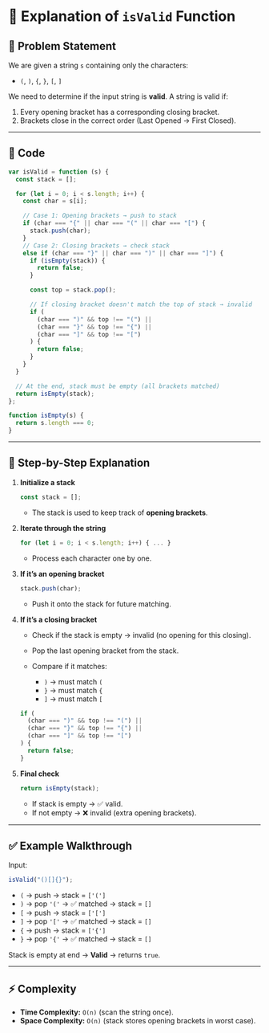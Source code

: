 # 📝 Explanation of `isValid` Function

## 📌 Problem Statement

We are given a string `s` containing only the characters:

- `(`, `)`, `{`, `}`, `[`, `]`

We need to determine if the input string is **valid**.
A string is valid if:

1. Every opening bracket has a corresponding closing bracket.
2. Brackets close in the correct order (Last Opened → First Closed).

---

## 📜 Code

```javascript
var isValid = function (s) {
  const stack = [];

  for (let i = 0; i < s.length; i++) {
    const char = s[i];

    // Case 1: Opening brackets → push to stack
    if (char === "{" || char === "(" || char === "[") {
      stack.push(char);
    }
    // Case 2: Closing brackets → check stack
    else if (char === "}" || char === ")" || char === "]") {
      if (isEmpty(stack)) {
        return false;
      }

      const top = stack.pop();

      // If closing bracket doesn't match the top of stack → invalid
      if (
        (char === ")" && top !== "(") ||
        (char === "}" && top !== "{") ||
        (char === "]" && top !== "[")
      ) {
        return false;
      }
    }
  }

  // At the end, stack must be empty (all brackets matched)
  return isEmpty(stack);
};

function isEmpty(s) {
  return s.length === 0;
}
```

---

## 🔎 Step-by-Step Explanation

1. **Initialize a stack**

   ```js
   const stack = [];
   ```

   - The stack is used to keep track of **opening brackets**.

2. **Iterate through the string**

   ```js
   for (let i = 0; i < s.length; i++) { ... }
   ```

   - Process each character one by one.

3. **If it’s an opening bracket**

   ```js
   stack.push(char);
   ```

   - Push it onto the stack for future matching.

4. **If it’s a closing bracket**

   - Check if the stack is empty → invalid (no opening for this closing).
   - Pop the last opening bracket from the stack.
   - Compare if it matches:

     - `)` → must match `(`
     - `}` → must match `{`
     - `]` → must match `[`

   ```js
   if (
     (char === ")" && top !== "(") ||
     (char === "}" && top !== "{") ||
     (char === "]" && top !== "[")
   ) {
     return false;
   }
   ```

5. **Final check**

   ```js
   return isEmpty(stack);
   ```

   - If stack is empty → ✅ valid.
   - If not empty → ❌ invalid (extra opening brackets).

---

## ✅ Example Walkthrough

Input:

```js
isValid("()[]{}");
```

- `(` → push → stack = `['(']`
- `)` → pop `'('` → ✅ matched → stack = `[]`
- `[` → push → stack = `['[']`
- `]` → pop `'['` → ✅ matched → stack = `[]`
- `{` → push → stack = `['{']`
- `}` → pop `'{'` → ✅ matched → stack = `[]`

Stack is empty at end → **Valid** → returns `true`.

---

## ⚡️ Complexity

- **Time Complexity:** `O(n)` (scan the string once).
- **Space Complexity:** `O(n)` (stack stores opening brackets in worst case).
